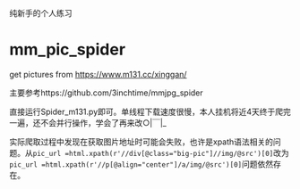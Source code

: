 纯新手的个人练习

# mm_pic_spider
get pictures from https://www.m131.cc/xinggan/

主要参考https://github.com/3inchtime/mmjpg_spider

直接运行Spider_m131.py即可。单线程下载速度很慢，本人挂机将近4天终于爬完一遍，还不会并行操作，学会了再来改○|￣|_

实际爬取过程中发现在获取图片地址时可能会失败，也许是xpath语法相关的问题。从`pic_url =html.xpath(r'//div[@class="big-pic"]//img/@src')[0]`改为`pic_url =html.xpath(r'//p[@align="center"]/a/img/@src')[0]`问题依然存在。
